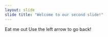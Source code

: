 ```yaml
--- 
layout: slide
slide title: "Welcome to our second slide!" 
---
```

Eat me out
Use the left arrow to go back!
